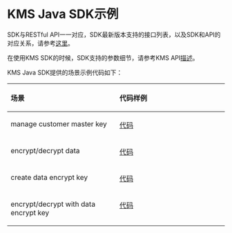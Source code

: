 # KMS Java SDK示例<a name="ZH-CN_TOPIC_0079298820"></a>

SDK与RESTful API一一对应，SDK最新版本支持的接口列表，以及SDK和API的对应关系，请参考[这里](Java-KMS.md)。

在使用KMS SDK的时候，SDK支持的参数细节，请参考KMS API[描述](https://support.huaweicloud.com/api-dew/zh-cn_topic_0038437596.html)。

KMS Java SDK提供的场景示例代码如下：

<a name="table996041622212"></a>
<table><thead align="left"><tr id="row62092017102212"><th class="cellrowborder" valign="top" width="50%" id="mcps1.1.3.1.1"><p id="p620911712222"><a name="p620911712222"></a><a name="p620911712222"></a>场景</p>
</th>
<th class="cellrowborder" valign="top" width="50%" id="mcps1.1.3.1.2"><p id="p18209161718229"><a name="p18209161718229"></a><a name="p18209161718229"></a>代码样例</p>
</th>
</tr>
</thead>
<tbody><tr id="row1920981718222"><td class="cellrowborder" valign="top" width="50%" headers="mcps1.1.3.1.1 "><p id="p1520941710225"><a name="p1520941710225"></a><a name="p1520941710225"></a>manage customer master key</p>
</td>
<td class="cellrowborder" valign="top" width="50%" headers="mcps1.1.3.1.2 "><p id="p13209121712223"><a name="p13209121712223"></a><a name="p13209121712223"></a><a href="https://github.com/huaweicloud/huaweicloud-sdk-java/blob/master/examples/kms/v1/KeyManage.java" target="_blank" rel="noopener noreferrer">代码</a></p>
</td>
</tr>
<tr id="row13209217132217"><td class="cellrowborder" valign="top" width="50%" headers="mcps1.1.3.1.1 "><p id="p220916172227"><a name="p220916172227"></a><a name="p220916172227"></a>encrypt/decrypt data</p>
</td>
<td class="cellrowborder" valign="top" width="50%" headers="mcps1.1.3.1.2 "><p id="p142091217142218"><a name="p142091217142218"></a><a name="p142091217142218"></a><a href="https://github.com/huaweicloud/huaweicloud-sdk-java/blob/master/examples/kms/v1/KeyCrypto.java" target="_blank" rel="noopener noreferrer">代码</a></p>
</td>
</tr>
<tr id="row1420910172223"><td class="cellrowborder" valign="top" width="50%" headers="mcps1.1.3.1.1 "><p id="p120915178222"><a name="p120915178222"></a><a name="p120915178222"></a>create data encrypt key</p>
</td>
<td class="cellrowborder" valign="top" width="50%" headers="mcps1.1.3.1.2 "><p id="p42094177226"><a name="p42094177226"></a><a name="p42094177226"></a><a href="https://github.com/huaweicloud/huaweicloud-sdk-java/blob/master/examples/kms/v1/KeyCrypto.java" target="_blank" rel="noopener noreferrer">代码</a></p>
</td>
</tr>
<tr id="row9209131742211"><td class="cellrowborder" valign="top" width="50%" headers="mcps1.1.3.1.1 "><p id="p3209317132218"><a name="p3209317132218"></a><a name="p3209317132218"></a>encrypt/decrypt with data encrypt key</p>
</td>
<td class="cellrowborder" valign="top" width="50%" headers="mcps1.1.3.1.2 "><p id="p0209151711221"><a name="p0209151711221"></a><a name="p0209151711221"></a><a href="https://github.com/huaweicloud/huaweicloud-sdk-java/blob/master/examples/kms/v1/KeyCrypto.java" target="_blank" rel="noopener noreferrer">代码</a></p>
</td>
</tr>
</tbody>
</table>

